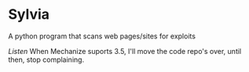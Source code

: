 # Sylvia
A python program that scans web pages/sites for exploits

*Listen* When Mechanize suports 3.5, I'll move the code repo's over, until then, stop complaining. 
